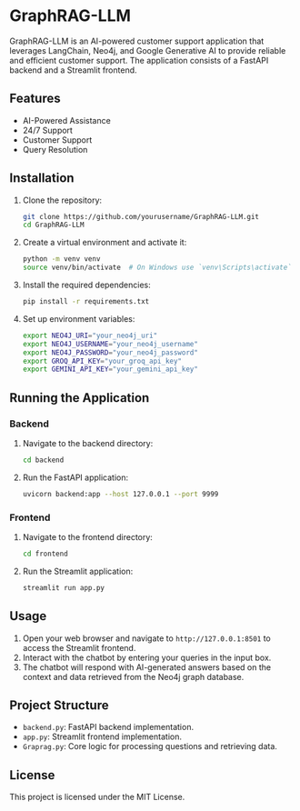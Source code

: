 # GraphRAG-LLM

GraphRAG-LLM is an AI-powered customer support application that leverages LangChain, Neo4j, and Google Generative AI to provide reliable and efficient customer support. The application consists of a FastAPI backend and a Streamlit frontend.

## Features

- AI-Powered Assistance
- 24/7 Support
- Customer Support
- Query Resolution

## Installation

1. Clone the repository:
    ```sh
    git clone https://github.com/yourusername/GraphRAG-LLM.git
    cd GraphRAG-LLM
    ```

2. Create a virtual environment and activate it:
    ```sh
    python -m venv venv
    source venv/bin/activate  # On Windows use `venv\Scripts\activate`
    ```

3. Install the required dependencies:
    ```sh
    pip install -r requirements.txt
    ```

4. Set up environment variables:
    ```sh
    export NEO4J_URI="your_neo4j_uri"
    export NEO4J_USERNAME="your_neo4j_username"
    export NEO4J_PASSWORD="your_neo4j_password"
    export GROQ_API_KEY="your_groq_api_key"
    export GEMINI_API_KEY="your_gemini_api_key"
    ```

## Running the Application

### Backend

1. Navigate to the backend directory:
    ```sh
    cd backend
    ```

2. Run the FastAPI application:
    ```sh
    uvicorn backend:app --host 127.0.0.1 --port 9999
    ```

### Frontend

1. Navigate to the frontend directory:
    ```sh
    cd frontend
    ```

2. Run the Streamlit application:
    ```sh
    streamlit run app.py
    ```

## Usage

1. Open your web browser and navigate to `http://127.0.0.1:8501` to access the Streamlit frontend.
2. Interact with the chatbot by entering your queries in the input box.
3. The chatbot will respond with AI-generated answers based on the context and data retrieved from the Neo4j graph database.

## Project Structure

- `backend.py`: FastAPI backend implementation.
- `app.py`: Streamlit frontend implementation.
- `Graprag.py`: Core logic for processing questions and retrieving data.

## License

This project is licensed under the MIT License.